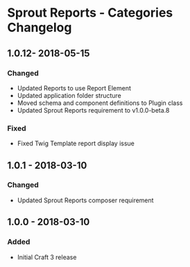 # Sprout Reports - Categories Changelog

## 1.0.12- 2018-05-15

### Changed
- Updated Reports to use Report Element
- Updated application folder structure
- Moved schema and component definitions to Plugin class
- Updated Sprout Reports requirement to v1.0.0-beta.8

### Fixed
- Fixed Twig Template report display issue

## 1.0.1 - 2018-03-10

### Changed
- Updated Sprout Reports composer requirement

## 1.0.0 - 2018-03-10

### Added
- Initial Craft 3 release

